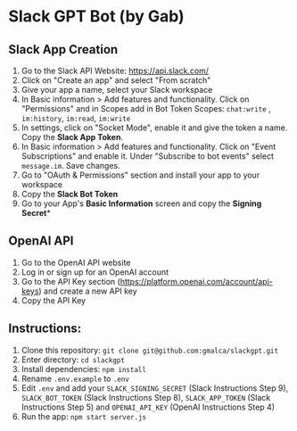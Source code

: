 # Slack GPT Bot (by Gab)

## Slack App Creation
1. Go to the Slack API Website: https://api.slack.com/
2. Click on "Create an app" and select "From scratch"
3. Give your app a name, select your Slack workspace
4. In Basic information > Add features and functionality. Click on "Permissions" and in Scopes add in Bot Token Scopes: `chat:write` , `im:history`, `im:read`, `im:write`
5. In settings, click on "Socket Mode", enable it and give the token a name. Copy the **Slack App Token**.
6. In Basic information > Add features and functionality. Click on "Event Subscriptions" and enable it. Under "Subscribe to bot events" select `message.im`. Save changes.
7. Go to "OAuth & Permissions" section and install your app to your workspace
8. Copy the **Slack Bot Token**
9. Go to your App's **Basic Information** screen and copy the **Signing Secret***

## OpenAI API
1. Go to the OpenAI API website
2. Log in or sign up for an OpenAI account
3. Go to the API Key section (https://platform.openai.com/account/api-keys) and create a new API key
4. Copy the API Key

## Instructions:

1. Clone this repository: `git clone git@github.com:gmalca/slackgpt.git`
2. Enter directory: `cd slackgpt`
3. Install dependencies: `npm install`
4. Rename `.env.example` to `.env`
5. Edit `.env` and add your `SLACK_SIGNING_SECRET` (Slack Instructions Step 9), `SLACK_BOT_TOKEN` (Slack Instructions Step 8), `SLACK_APP_TOKEN` (Slack Instructions Step 5) and `OPENAI_API_KEY` (OpenAI Instructions Step 4)
6. Run the app: `npm start server.js`
